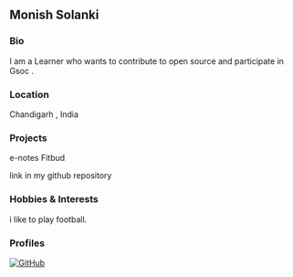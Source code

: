 ## Monish Solanki

### Bio
I am a Learner who wants to contribute to open source
and participate in Gsoc .

### Location
Chandigarh , India 

### Projects
e-notes 
Fitbud 

link in my github repository

### Hobbies & Interests
i like to play football.

### Profiles
[![GitHub][github-img]](https://github.com/dev-monishsolanki) 

  
<!-- Don't edit the below 2 lines -->
[twitter-img]: https://i.imgur.com/wWzX9uB.png
[github-img]: https://i.imgur.com/9I6NRUm.png